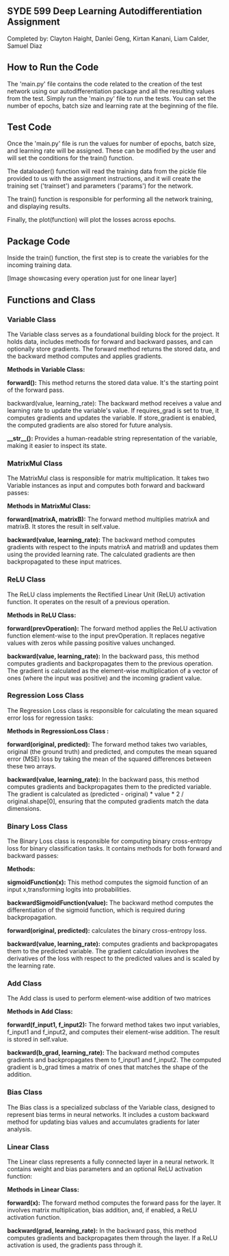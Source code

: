 ## SYDE 599 Deep Learning Autodifferentiation Assignment
Completed by:
Clayton Haight,
Danlei Geng,
Kirtan Kanani,
Liam Calder,
Samuel Diaz

## How to Run the Code

The 'main.py' file contains the code related to the creation of the test network using our autodifferentiation package and all the resulting values from the test. Simply run the 'main.py' file to run the tests. You can set the number of epochs, batch size and learning rate at the beginning of the file.

## Test Code

Once the 'main.py' file is run the values for number of epochs, batch size, and learning rate will be assigned. These can be modified by the user and will set the conditions for the train() function.

The dataloader() function will read the training data from the pickle file provided to us with the assignment instructions, and it will create the training set ('trainset') and parameters ('params') for the network.

The train() function is responsible for performing all the network training, and displaying results.

Finally, the plot(function) will plot the losses across epochs.

## Package Code

Inside the train() function, the first step is to create the variables for the incoming training data.

[Image showcasing every operation just for one linear layer]

## Functions and Class

### Variable Class

The Variable class serves as a foundational building block for the project. It holds data, includes methods for forward and backward passes, and can optionally store gradients. The forward method returns the stored data, and the backward method computes and applies gradients.

**Methods in Variable Class:**

**forward():** This method returns the stored data value. It's the starting point of the forward pass.

backward(value, learning\_rate): The backward method receives a value and learning rate to update the variable's value. If requires\_grad is set to true, it computes gradients and updates the variable. If store\_gradient is enabled, the computed gradients are also stored for future analysis.

**\_\_str\_\_():** Provides a human-readable string representation of the variable, making it easier to inspect its state.

### MatrixMul Class

The MatrixMul class is responsible for matrix multiplication. It takes two Variable instances as input and computes both forward and backward passes:

**Methods in MatrixMul Class:**

**forward(matrixA, matrixB):** The forward method multiplies matrixA and matrixB. It stores the result in self.value.

**backward(value, learning\_rate):** The backward method computes gradients with respect to the inputs matrixA and matrixB and updates them using the provided learning rate. The calculated gradients are then backpropagated to these input matrices.

### ReLU Class

The ReLU class implements the Rectified Linear Unit (ReLU) activation function. It operates on the result of a previous operation.

**Methods in ReLU Class:**

**forward(prevOperation):** The forward method applies the ReLU activation function element-wise to the input prevOperation. It replaces negative values with zeros while passing positive values unchanged.

**backward(value, learning\_rate):** In the backward pass, this method computes gradients and backpropagates them to the previous operation. The gradient is calculated as the element-wise multiplication of a vector of ones (where the input was positive) and the incoming gradient value.

### Regression Loss Class

The Regression Loss class is responsible for calculating the mean squared error loss for regression tasks:

**Methods in RegressionLoss Class :**

**forward(original, predicted):** The forward method takes two variables, original (the ground truth) and predicted, and computes the mean squared error (MSE) loss by taking the mean of the squared differences between these two arrays.

**backward(value, learning\_rate):** In the backward pass, this method computes gradients and backpropagates them to the predicted variable. The gradient is calculated as (predicted - original) \* value \* 2 / original.shape[0], ensuring that the computed gradients match the data dimensions.

### Binary Loss Class

The Binary Loss class is responsible for computing binary cross-entropy loss for binary classification tasks. It contains methods for both forward and backward passes:

**Methods:**

**sigmoidFunction(x):** This method computes the sigmoid function of an input x,transforming logits into probabilities.

**backwardSigmoidFunction(value):** The backward method computes the differentiation of the sigmoid function, which is required during backpropagation.

**forward(original, predicted):** calculates the binary cross-entropy loss.

**backward(value, learning\_rate):** computes gradients and backpropagates them to the predicted variable. The gradient calculation involves the derivatives of the loss with respect to the predicted values and is scaled by the learning rate.

### Add Class

The Add class is used to perform element-wise addition of two matrices

**Methods in Add Class:**

**forward(f\_input1, f\_input2):** The forward method takes two input variables, f\_input1 and f\_input2, and computes their element-wise addition. The result is stored in self.value.

**backward(b\_grad, learning\_rate):** The backward method computes gradients and backpropagates them to f\_input1 and f\_input2. The computed gradient is b\_grad times a matrix of ones that matches the shape of the addition.

### Bias Class

The Bias class is a specialized subclass of the Variable class, designed to represent bias terms in neural networks. It includes a custom backward method for updating bias values and accumulates gradients for later analysis.

### Linear Class

The Linear class represents a fully connected layer in a neural network. It contains weight and bias parameters and an optional ReLU activation function:

**Methods in Linear Class:**

**forward(x):** The forward method computes the forward pass for the layer. It involves matrix multiplication, bias addition, and, if enabled, a ReLU activation function.

**backward(grad, learning\_rate):** In the backward pass, this method computes gradients and backpropagates them through the layer. If a ReLU activation is used, the gradients pass through it.
